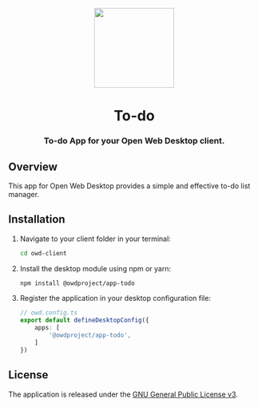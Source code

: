<p align="center">
  <img width="160" height="160" src="https://avatars.githubusercontent.com/u/65117737?s=160&v=4" />
</p>
<h1 align="center">To-do</h1>
<h3 align="center">
  To-do App for your Open Web Desktop client.
</h3>

## Overview

This app for Open Web Desktop provides a simple and effective to-do list manager.

## Installation

1.  Navigate to your client folder in your terminal:

    ```bash
    cd owd-client
    ```

2.  Install the desktop module using npm or yarn:

    ```bash
    npm install @owdproject/app-todo
    ```

3.  Register the application in your desktop configuration file:

    ```typescript
    // owd.config.ts
    export default defineDesktopConfig({
        apps: [
            '@owdproject/app-todo',
        ]
    })
    ```

## License

The application is released under the [GNU General Public License v3](LICENSE).
